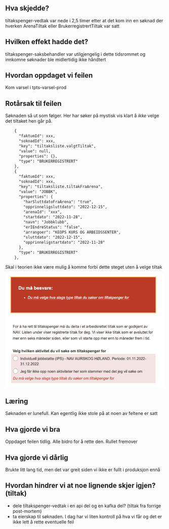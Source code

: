 ## Hva skjedde?

tiltakspenger-vedtak var nede i 2,5 timer etter at det kom inn en søknad der hverken ArenaTiltak eller
BrukerregistrertTiltak var satt

## Hvilken effekt hadde det?

tiltakspenger-saksbehandler var utilgjengelig i dette tidsrommet og innkomne søknader ble midlertidig ikke håndtert

## Hvordan oppdaget vi feilen

Kom varsel i tpts-varsel-prod

## Rotårsak til feilen

Søknaden så ut som følger. Her har søker på mystisk vis klart å _ikke_ velge det tiltaket hen går på.

```
    {
      "faktumId": xxx,
      "soknadId": xxx,
      "key": "tiltaksliste.valgtTiltak",
      "value": null,
      "properties": {},
      "type": "BRUKERREGISTRERT"
    },
    {
      "faktumId": xxx,
      "soknadId": xxx,
      "key": "tiltaksliste.tiltakFraArena",
      "value": "JOBBK",
      "properties": {
        "harSluttdatoFraArena": "true",
        "opprinneligsluttdato": "2022-12-15",
        "arenaId": "xxx",
        "startdato": "2022-11-28",
        "navn": "Jobbklubb",
        "erIEndreStatus": "false",
        "arrangoer": "KEOPS KURS OG ARBEIDSSENTER",
        "sluttdato": "2022-12-15",
        "opprinneligstartdato": "2022-11-28"
      },
      "type": "BRUKERREGISTRERT"
    },
```

Skal i teorien ikke være mulig å komme forbi dette steget uten å velge tiltak

![](2022-12-02.png)

## Læring

Søknaden er lunefull. Kan egentlig ikke stole på at noen av feltene er satt

## Hva gjorde vi bra

Oppdaget feilen tidlig. Alle bidro for å rette den. Rullet fremover

## Hva gjorde vi dårlig

Brukte litt lang tid, men det var greit siden vi ikke er fullt i produksjon ennå

## Hvordan hindrer vi at noe lignende skjer igjen? (tiltak)

- dele tiltakspenger-vedtak i en api del og en kafka del? (tiltak fra forrige post-mortem)
- ta eierskap til søknaden. I dag har vi liten kontroll på hva vi får og det er ikke lett å rette eventuelle feil
